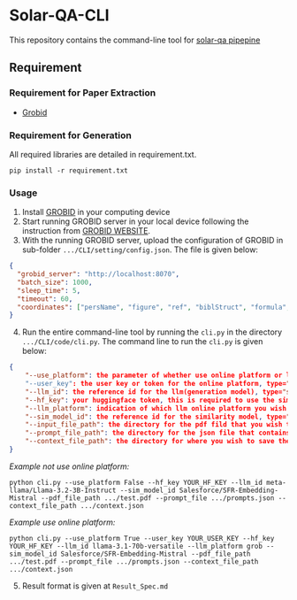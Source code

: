 # Solar-QA-CLI
This repository contains the command-line tool for [solar-qa pipepine](https://github.com/oeg-upm/solar-qa-eval)

## Requirement

### Requirement for Paper Extraction

- [Grobid](https://grobid.readthedocs.io/en/latest/)

### Requirement for Generation

All required libraries are detailed in requirement.txt. 

```console
pip install -r requirement.txt
```


### Usage

1. Install [GROBID](https://grobid.readthedocs.io/en/latest/) in your computing device
2. Start running GROBID server in your local device following the instruction from [GROBID WEBSITE](https://grobid.readthedocs.io/en/latest/).
3. With the running GROBID server, upload the configuration of GROBID in sub-folder `.../CLI/setting/config.json`. The file is given below:

```json
{
  "grobid_server": "http://localhost:8070",
  "batch_size": 1000,
  "sleep_time": 5,
  "timeout": 60,
  "coordinates": ["persName", "figure", "ref", "biblStruct", "formula", "s"]
}
```


4. Run the entire command-line tool by running the `cli.py` in the directory `.../CLI/code/cli.py`. The command line to run the `cli.py` is given below:
```json
{
    "--use_platform": the parameter of whether use online platform or local model for the llm(generation model). option = ["True", "False"]
    "--user_key": the user key or token for the online platform, type="str"
    "--llm_id": the reference id for the llm(generation model), type="str"
    "--hf_key": your huggingface token, this is required to use the similarity model, type="str"
    "--llm_platform": indication of which llm online platform you wish to use, option=["grob"]
    "--sim_model_id": the reference id for the similarity model, type="str"
    "--input_file_path": the directory for the pdf fild that you wish to analysis, type="str", file type=.pdf
    "--prompt_file_path": the directory for the json file that contains your prompt, file type=.json
    "--context_file_path": the directory for where you wish to save the output file, file type=.json
}
```
*Example not use online platform:*
```console
python cli.py --use_platform False --hf_key YOUR_HF_KEY --llm_id meta-llama/Llama-3.2-3B-Instruct --sim_model_id Salesforce/SFR-Embedding-Mistral --pdf_file_path .../test.pdf --prompt_file .../prompts.json --context_file_path .../context.json
```
*Example use online platform:*
```console
python cli.py --use_platform True --user_key YOUR_USER_KEY --hf_key YOUR_HF_KEY --llm_id llama-3.1-70b-versatile --llm_platform grob --sim_model_id Salesforce/SFR-Embedding-Mistral --pdf_file_path .../test.pdf --prompt_file .../prompts.json --context_file_path .../context.json
```

5. Result format is given at `Result_Spec.md`
